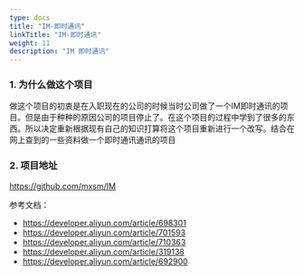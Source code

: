 ```yaml
---
type: docs
title: "IM-即时通讯"
linkTitle: "IM-即时通讯"
weight: 11
description: "IM 即时通讯"
---
```


### 1. 为什么做这个项目

做这个项目的初衷是在入职现在的公司的时候当时公司做了一个IM即时通讯的项目。但是由于种种的原因公司的项目停止了。在这个项目的过程中学到了很多的东西。所以决定重新根据现有自己的知识打算将这个项目重新进行一个改写。结合在网上查到的一些资料做一个即时通讯通讯的项目

### 2. 项目地址

https://github.com/mxsm/IM



参考文档：

- https://developer.aliyun.com/article/698301
- https://developer.aliyun.com/article/701593
- https://developer.aliyun.com/article/710363
- https://developer.aliyun.com/article/319138
- https://developer.aliyun.com/article/692900